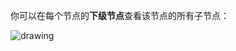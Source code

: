 你可以在每个节点的**下级节点**查看该节点的所有子节点：

<img src="~@imagesZhCn/guides/org/Xnip2021-02-27_14-22-08.png" alt="drawing"/>
